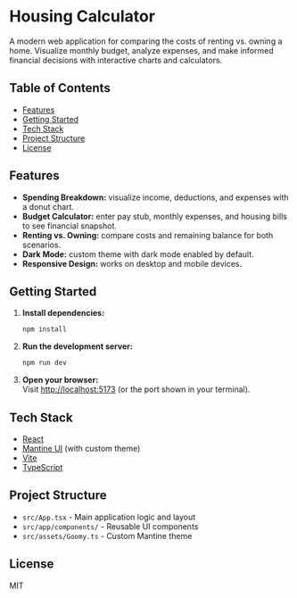 # Housing Calculator

A modern web application for comparing the costs of renting vs. owning a home. Visualize monthly budget, analyze expenses, and make informed financial decisions with interactive charts and calculators.

## Table of Contents

- [Features](#features)
- [Getting Started](#getting-started)
- [Tech Stack](#tech-stack)
- [Project Structure](#project-structure)
- [License](#license)

## Features

- **Spending Breakdown:** visualize income, deductions, and expenses with a donut chart.
- **Budget Calculator:** enter pay stub, monthly expenses, and housing bills to see financial snapshot.
- **Renting vs. Owning:** compare costs and remaining balance for both scenarios.
- **Dark Mode:** custom theme with dark mode enabled by default.
- **Responsive Design:** works on desktop and mobile devices.

## Getting Started

1. **Install dependencies:**
   ```bash
   npm install
   ```
2. **Run the development server:**
   ```bash
   npm run dev
   ```
3. **Open your browser:**  
   Visit [http://localhost:5173](http://localhost:5173) (or the port shown in your terminal).

## Tech Stack

- [React](https://react.dev/)
- [Mantine UI](https://mantine.dev/) (with custom theme)
- [Vite](https://vitejs.dev/)
- [TypeScript](https://www.typescriptlang.org/)

## Project Structure

- `src/App.tsx` - Main application logic and layout
- `src/app/components/` - Reusable UI components
- `src/assets/Goomy.ts` - Custom Mantine theme

## License

MIT

